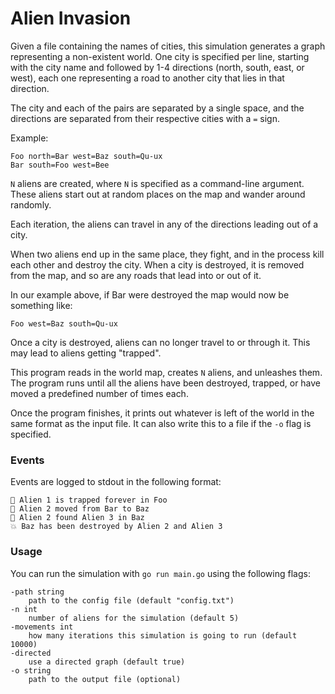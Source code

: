 # Alien Invasion

Given a file containing the names of cities, this simulation generates a graph representing a non-existent world. One city is specified per line, starting with the city name and followed by 1-4 directions (north, south, east, or west), each one representing a road to another city that lies in that direction.

The city and each of the pairs are separated by a single space, and the directions are separated from their respective cities with a `=` sign.

Example:

```
Foo north=Bar west=Baz south=Qu-ux
Bar south=Foo west=Bee
```

`N` aliens are created, where `N` is specified as a command-line argument. These aliens start out at random places on the map and wander around randomly.

Each iteration, the aliens can travel in any of the directions leading out of a city.

When two aliens end up in the same place, they fight, and in the process kill each other and destroy the city. When a city is destroyed, it is removed from the map, and so are any roads that lead into or out of it.

In our example above, if Bar were destroyed the map would now be something like:

```
Foo west=Baz south=Qu-ux
```

Once a city is destroyed, aliens can no longer travel to or through it. This may lead to aliens getting "trapped".

This program reads in the world map, creates `N` aliens, and unleashes them. The program runs until all the aliens have been destroyed, trapped, or have moved a predefined number of times each.

Once the program finishes, it prints out whatever is left of the world in the same format as the input file. It can also write this to a file if the `-o` flag is specified.

### Events

Events are logged to stdout in the following format:

```
🚷 Alien 1 is trapped forever in Foo
👾 Alien 2 moved from Bar to Baz
👀 Alien 2 found Alien 3 in Baz
💥 Baz has been destroyed by Alien 2 and Alien 3
```

### Usage

You can run the simulation with `go run main.go` using the following flags:

```
-path string
    path to the config file (default "config.txt")
-n int
    number of aliens for the simulation (default 5)
-movements int
    how many iterations this simulation is going to run (default 10000)
-directed
    use a directed graph (default true)
-o string
    path to the output file (optional)
```
